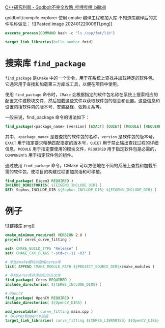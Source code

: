 [C++研究利器 - Godbolt不完全攻略_哔哩哔哩_bilibili](https://www.bilibili.com/video/BV1SV411D7iY/?spm_id_from=333.1365.list.card_archive.click&vd_source=33d3156975c92d1beb9e11e8b218f8b0)

goldbolt/compile explorer 使用 cmake 编译工程和加入库
不知道库编译后的文件名称做法：
![[Pasted image 20240122000611.png]]

```cmake
execute_process(COMMAND bash -c "ls /app/fmt/lib")

target_link_libraries(hello_number fmtd)
```

# 搜索库 `find_package`
`find_package` 是`CMake` 中的一个命令，用于在系统上查找并加载特定的软件包。它通常用于查找和加载第三方库或工具，以便在项目中使用。

使用 `find_package` 命令时，`CMake` 会根据指定的软件包名称在系统上搜索相应的配置文件或模块文件，然后加载这些文件以获取软件包的信息和设置。这些信息和设置包括软件包的版本号、安装路径、依赖关系等。

一般来说，find_package 命令的语法如下：

```cmake
find_package(<package_name> [version] [EXACT] [QUIET] [MODULE] [REQUIRED] [COMPONENTS <components...>])
```

其中，`<package_name>` 是要查找的软件包的名称，`version` 是软件包的版本号，`EXACT` 用于指定要求精确匹配指定的版本号，`QUIET` 用于禁止输出查找过程的详细信息，`MODULE` 用于指定要使用的模块文件，`REQUIRED` 用于指定软件包是必需的，`COMPONENTS` 用于指定软件包的组件。

通过使用 `find_package` 命令，CMake 可以方便地在不同的系统上查找和加载所需的软件包，使项目的构建过程更加灵活和可移植。

```cmake
find_package( Eigen3 REQUIRED )
INCLUDE_DIRECTORIES( ${EIGEN3_INCLUDE_DIR} )
SET( Sophus_INCLUDE_DIR ${Sophus_INCLUDE_DIR} ${EIGEN3_INCLUDE_DIR} )

```

# 例子
![[链接库.png]]
```cmake
cmake_minimum_required( VERSION 2.8 )
project( ceres_curve_fitting )

set( CMAKE_BUILD_TYPE "Release" )
set( CMAKE_CXX_FLAGS "-std=c++11 -O3" )

# 添加cmake模块以使用ceres库
list( APPEND CMAKE_MODULE_PATH ${PROJECT_SOURCE_DIR}/cmake_modules )

# 寻找Ceres库并添加它的头文件
find_package( Ceres REQUIRED )
include_directories( ${CERES_INCLUDE_DIRS} )

# OpenCV
find_package( OpenCV REQUIRED )
include_directories( ${OpenCV_DIRS} )

add_executable( curve_fitting main.cpp )
# 与Ceres和OpenCV链接
target_link_libraries( curve_fitting ${CERES_LIBRARIES} ${OpenCV_LIBS} )
```
